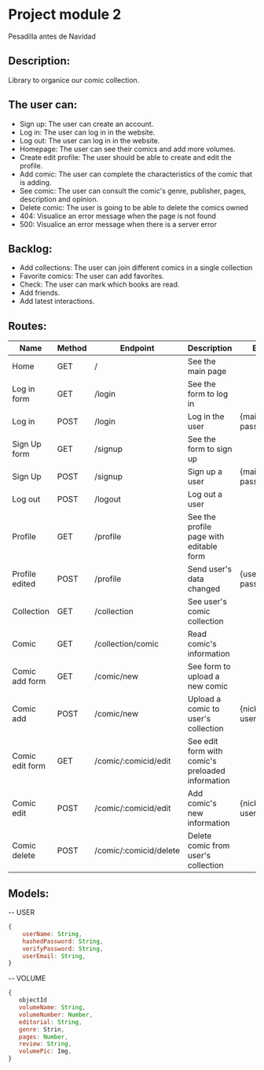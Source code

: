 # Project module 2
Pesadilla antes de Navidad

## Description:

Library to organice our comic collection.

## The user can:

- Sign up: The user can create an account.
- Log in: The user can log in in the website.
- Log out: The user can log in in the website.
- Homepage: The user can see their comics and add more volumes.
- Create edit profile: The user should be able to create and edit the profile.
- Add comic: The user can complete the characteristics of the comic that is adding.
- See comic: The user can consult the comic's genre, publisher, pages, description and opinion.
- Delete comic: The user is going to be able to delete the comics owned
- 404: Visualice an error message when the page is not found
- 500: Visualice an error message when there is a server error

## Backlog:
- Add collections: The user can join different comics in a single collection 
- Favorite comics: The user can add favorites.
- Check: The user can mark which books are read.
- Add friends.
- Add latest interactions.


## Routes:
| Name            | Method | Endpoint                               | Description                                      | Body                                  | Redirects       |
| --------------- | ------ | -------------------------------------- | ------------------------------------------------ | ------------------------------------- | --------------- |
| Home            | GET    | /                                      | See the main page                                |                                       |                 |
| Log in form     | GET    | /login                                 | See the form to log in                           |                                       |                 |
| Log in          | POST   | /login                                 | Log in the user                                  | {mail, password}                      | /               |
| Sign Up form    | GET    | /signup                                | See the form to sign up                          |                                       |                 |
| Sign Up         | POST   | /signup                                | Sign up a user                                   | {mail, password}                      | /profile        |
| Log out         | POST   | /logout                                | Log out a user                                   |                                       | /               |
| Profile         | GET    | /profile                               | See the profile page with editable form          |                                       |                 |
| Profile edited  | POST   | /profile                               | Send user's data changed                         | {user_email, password                 | /profile}       |
| Collection      | GET    | /collection                            | See user's comic collection                      |                                       |                 |
| Comic           | GET    | /collection/comic                      | Read comic's information                         |                                       |                 |
| Comic add form  | GET    | /comic/new                             | See form to upload a new comic                   |                                       |                 |
| Comic add       | POST   | /comic/new                             | Upload a comic to user's collection              | {nickname, user_pics, }               | /collection/comicid  |
| Comic edit form | GET    | /comic/:comicid/edit                   | See edit form with comic's preloaded information |                                       |                      |
| Comic edit      | POST   | /comic/:comicid/edit                   | Add comic's new information                      | {nickname, user_pics, }               | /collection/comicid  |
| Comic delete    | POST   | /comic/:comicid/delete                 | Delete comic from user's collection              |                                       | /collection          |

## Models:

-- USER

```js
{
    userName: String,
    hashedPassword: String,
    verifyPassword: String,
    userEmail: String,
}
```
-- VOLUME

```js
{
   objectId
   volumeName: String,
   volumeNumber: Number,
   editorial: String,
   genre: Strin,
   pages: Number,
   review: String,
   volumePic: Img,
}
